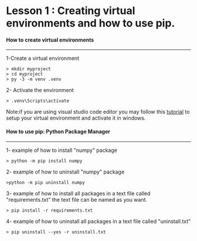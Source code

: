 # Lesson 1 : Creating virtual environments and how to use pip.


#### How to create virtual environments
---
1-Create a virtual environment

```shell
> mkdir myproject
> cd myproject
> py -3 -m venv .venv
```

2- Activate the environment 

```shell
> .venv\Scripts\activate
```

Note:if you are using visual studio code editor you may follow this [tutorial](https://code.visualstudio.com/docs/python/python-tutorial#_prerequisites) to setup your virtual environment and activate it in windows.


#### How to use pip: Python Package Manager 
---

1- example of how to install "numpy" package

```shell
> python -m pip install numpy
```

2- example of how to uninstall "numpy" package

```shell
>python -m pip uninstall numpy
```

3- example of how to install all packages in a text file called "requirements.txt"
    the text file can be named as you want.

```shell
> pip install -r requirements.txt
```

4- example of how to uninstall all packages in a text file called "uninstall.txt"

```shell
> pip uninstall --yes -r uninstall.txt
```


